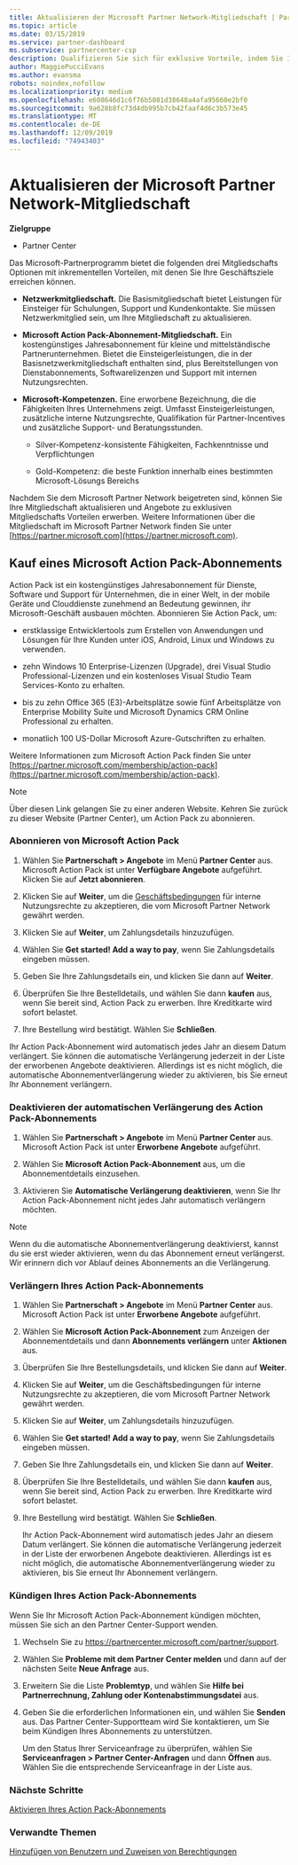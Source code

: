 ```yaml
---
title: Aktualisieren der Microsoft Partner Network-Mitgliedschaft | Partner Center
ms.topic: article
ms.date: 03/15/2019
ms.service: partner-dashboard
ms.subservice: partnercenter-csp
description: Qualifizieren Sie sich für exklusive Vorteile, indem Sie Ihre MPN-Mitgliedschaft auf eine Microsoft Action Pack-Abonnement Mitgliedschaft oder auf Microsoft-Kompetenzen aktualisieren.
author: MaggiePucciEvans
ms.author: evansma
robots: noindex,nofollow
ms.localizationpriority: medium
ms.openlocfilehash: e608646d1c6f76b5081d38648a4afa95660e2bf0
ms.sourcegitcommit: 9a628b8fc73d4db995b7cb42faaf4d6c3b573e45
ms.translationtype: MT
ms.contentlocale: de-DE
ms.lasthandoff: 12/09/2019
ms.locfileid: "74943403"
---
```

# <a name="upgrade-your-microsoft-partner-network-membership"></a>Aktualisieren der Microsoft Partner Network-Mitgliedschaft

**Zielgruppe**

-  Partner Center

Das Microsoft-Partnerprogramm bietet die folgenden drei Mitgliedschafts Optionen mit inkrementellen Vorteilen, mit denen Sie Ihre Geschäftsziele erreichen können.

- **Netzwerkmitgliedschaft.** Die Basismitgliedschaft bietet Leistungen für Einsteiger für Schulungen, Support und Kundenkontakte. Sie müssen Netzwerkmitglied sein, um Ihre Mitgliedschaft zu aktualisieren.

- **Microsoft Action Pack-Abonnement-Mitgliedschaft.** Ein kostengünstiges Jahresabonnement für kleine und mittelständische Partnerunternehmen. Bietet die Einsteigerleistungen, die in der Basisnetzwerkmitgliedschaft enthalten sind, plus Bereitstellungen von Dienstabonnements, Softwarelizenzen und Support mit internen Nutzungsrechten.

- **Microsoft-Kompetenzen.** Eine erworbene Bezeichnung, die die Fähigkeiten Ihres Unternehmens zeigt. Umfasst Einsteigerleistungen, zusätzliche interne Nutzungsrechte, Qualifikation für Partner-Incentives und zusätzliche Support- und Beratungsstunden.

  - Silver-Kompetenz-konsistente Fähigkeiten, Fachkenntnisse und Verpflichtungen

  - Gold-Kompetenz: die beste Funktion innerhalb eines bestimmten Microsoft-Lösungs Bereichs

Nachdem Sie dem Microsoft Partner Network beigetreten sind, können Sie Ihre Mitgliedschaft aktualisieren und Angebote zu exklusiven Mitgliedschafts Vorteilen erwerben. Weitere Informationen über die Mitgliedschaft im Microsoft Partner Network finden Sie unter [https://partner.microsoft.com](https://partner.microsoft.com).


## <a name="purchase-a-microsoft-action-pack-subscription"></a>Kauf eines Microsoft Action Pack-Abonnements

Action Pack ist ein kostengünstiges Jahresabonnement für Dienste, Software und Support für Unternehmen, die in einer Welt, in der mobile Geräte und Clouddienste zunehmend an Bedeutung gewinnen, ihr Microsoft-Geschäft ausbauen möchten. Abonnieren Sie Action Pack, um:

- erstklassige Entwicklertools zum Erstellen von Anwendungen und Lösungen für Ihre Kunden unter iOS, Android, Linux und Windows zu verwenden. 

- zehn Windows 10 Enterprise-Lizenzen (Upgrade), drei Visual Studio Professional-Lizenzen und ein kostenloses Visual Studio Team Services-Konto zu erhalten. 

- bis zu zehn Office 365 (E3)-Arbeitsplätze sowie fünf Arbeitsplätze von Enterprise Mobility Suite und Microsoft Dynamics CRM Online Professional zu erhalten.

- monatlich 100 US-Dollar Microsoft Azure-Gutschriften zu erhalten.

Weitere Informationen zum Microsoft Action Pack finden Sie unter [https://partner.microsoft.com/membership/action-pack](https://partner.microsoft.com/membership/action-pack). 

> [!NOTE]  
> Über diesen Link gelangen Sie zu einer anderen Website. Kehren Sie zurück zu dieser Website (Partner Center), um Action Pack zu abonnieren.


### <a name="subscribe-to-microsoft-action-pack"></a>Abonnieren von Microsoft Action Pack

1. Wählen Sie **Partnerschaft > Angebote** im Menü **Partner Center** aus. Microsoft Action Pack ist unter **Verfügbare Angebote** aufgeführt. Klicken Sie auf **Jetzt abonnieren**. 

2. Klicken Sie auf **Weiter**, um die [Geschäftsbedingungen](https://go.microsoft.com/fwlink/?linkid=842232) für interne Nutzungsrechte zu akzeptieren, die vom Microsoft Partner Network gewährt werden.  

3. Klicken Sie auf **Weiter**, um Zahlungsdetails hinzuzufügen. 

4. Wählen Sie **Get started! Add a way to pay**, wenn Sie Zahlungsdetails eingeben müssen. 

5. Geben Sie Ihre Zahlungsdetails ein, und klicken Sie dann auf **Weiter**.

6. Überprüfen Sie Ihre Bestelldetails, und wählen Sie dann **kaufen** aus, wenn Sie bereit sind, Action Pack zu erwerben. Ihre Kreditkarte wird sofort belastet.

7. Ihre Bestellung wird bestätigt. Wählen Sie **Schließen**.

Ihr Action Pack-Abonnement wird automatisch jedes Jahr an diesem Datum verlängert. Sie können die automatische Verlängerung jederzeit in der Liste der erworbenen Angebote deaktivieren. Allerdings ist es nicht möglich, die automatische Abonnementverlängerung wieder zu aktivieren, bis Sie erneut Ihr Abonnement verlängern. 

### <a name="turn-off-automatic-action-pack-subscription-renewal"></a>Deaktivieren der automatischen Verlängerung des Action Pack-Abonnements

1. Wählen Sie **Partnerschaft > Angebote** im Menü **Partner Center** aus. Microsoft Action Pack ist unter **Erworbene Angebote** aufgeführt.

2. Wählen Sie **Microsoft Action Pack-Abonnement** aus, um die Abonnementdetails einzusehen. 

3. Aktivieren Sie **Automatische Verlängerung deaktivieren**, wenn Sie Ihr Action Pack-Abonnement nicht jedes Jahr automatisch verlängern möchten. 

> [!NOTE]  
> Wenn du die automatische Abonnementverlängerung deaktivierst, kannst du sie erst wieder aktivieren, wenn du das Abonnement erneut verlängerst. Wir erinnern dich vor Ablauf deines Abonnements an die Verlängerung.


### <a name="renew-your-action-pack-subscription"></a>Verlängern Ihres Action Pack-Abonnements

1. Wählen Sie **Partnerschaft > Angebote** im Menü **Partner Center** aus. Microsoft Action Pack ist unter **Erworbene Angebote** aufgeführt.

2. Wählen Sie **Microsoft Action Pack-Abonnement** zum Anzeigen der Abonnementdetails und dann **Abonnements verlängern**  unter **Aktionen** aus.  

3. Überprüfen Sie Ihre Bestellungsdetails, und klicken Sie dann auf **Weiter**.

4. Klicken Sie auf **Weiter**, um die Geschäftsbedingungen für interne Nutzungsrechte zu akzeptieren, die vom Microsoft Partner Network gewährt werden.  

5. Klicken Sie auf **Weiter**, um Zahlungsdetails hinzuzufügen. 

6. Wählen Sie **Get started! Add a way to pay**, wenn Sie Zahlungsdetails eingeben müssen. 

7. Geben Sie Ihre Zahlungsdetails ein, und klicken Sie dann auf **Weiter**.

8. Überprüfen Sie Ihre Bestelldetails, und wählen Sie dann **kaufen** aus, wenn Sie bereit sind, Action Pack zu erwerben. Ihre Kreditkarte wird sofort belastet.

9. Ihre Bestellung wird bestätigt. Wählen Sie **Schließen**.

    Ihr Action Pack-Abonnement wird automatisch jedes Jahr an diesem Datum verlängert. Sie können die automatische Verlängerung jederzeit in der Liste der erworbenen Angebote deaktivieren. Allerdings ist es nicht möglich, die automatische Abonnementverlängerung wieder zu aktivieren, bis Sie erneut Ihr Abonnement verlängern. 


### <a name="cancel-your-action-pack-subscription"></a>Kündigen Ihres Action Pack-Abonnements

Wenn Sie Ihr Microsoft Action Pack-Abonnement kündigen möchten, müssen Sie sich an den Partner Center-Support wenden.

1. Wechseln Sie zu https://partnercenter.microsoft.com/partner/support.

2. Wählen Sie **Probleme mit dem Partner Center melden** und dann auf der nächsten Seite **Neue Anfrage** aus.

3. Erweitern Sie die Liste **Problemtyp**, und wählen Sie **Hilfe bei Partnerrechnung, Zahlung oder Kontenabstimmungsdatei** aus. 

4. Geben Sie die erforderlichen Informationen ein, und wählen Sie **Senden** aus. Das Partner Center-Supportteam wird Sie kontaktieren, um Sie beim Kündigen Ihres Abonnements zu unterstützen.

    Um den Status Ihrer Serviceanfrage zu überprüfen, wählen Sie **Serviceanfragen > Partner Center-Anfragen** und dann **Öffnen** aus. Wählen Sie die entsprechende Serviceanfrage in der Liste aus.  

 
### <a name="next-steps"></a>Nächste Schritte

[Aktivieren Ihres Action Pack-Abonnements](manage-your-partner-network-benefits.md)


### <a name="related-topics"></a>Verwandte Themen

[Hinzufügen von Benutzern und Zuweisen von Berechtigungen](create-user-accounts-and-set-permissions.md)





